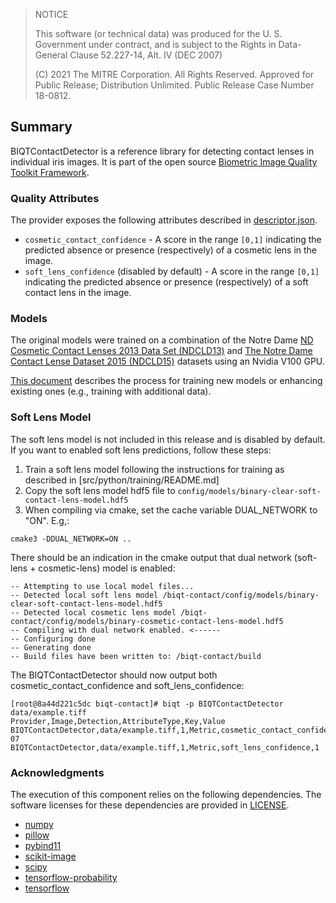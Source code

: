 > NOTICE
> 
> This software (or technical data) was produced for the U. S. Government under contract, and is subject to the Rights in Data-General Clause 52.227-14, Alt. IV (DEC 2007)
> 
> (C) 2021 The MITRE Corporation. All Rights Reserved.
> Approved for Public Release; Distribution Unlimited. Public Release Case Number 18-0812.

## Summary ##

BIQTContactDetector is a reference library for detecting contact lenses in individual iris images. It is part of the 
open source [Biometric Image Quality Toolkit Framework](https://github.com/mitre/biqt).

### Quality Attributes ###

The provider exposes the following attributes described in [descriptor.json](descriptor.json).

  * `cosmetic_contact_confidence` - A score in the range `[0,1]` indicating the predicted absence or presence (respectively) of a cosmetic lens in the image.
  * `soft_lens_confidence` (disabled by default) - A score in the range `[0,1]` indicating the predicted absence or presence (respectively) of a soft contact lens in the image.

### Models ###

The original models were trained on a combination of the Notre Dame [ND Cosmetic Contact Lenses 2013 Data Set (NDCLD13)](https://cvrl.nd.edu/projects/data/#nd-cosmetic-contact-lenses-2013-data-set) and [The Notre Dame Contact Lense Dataset 2015 (NDCLD15)](https://cvrl.nd.edu/projects/data/#the-notre-dame-contact-lense-dataset-2015ndcld15) 
datasets using an Nvidia V100 GPU. 

[This document](src/python/training/README.md) describes the process for training new models or enhancing existing ones (e.g., training
with additional data). 

### Soft Lens Model ###

The soft lens model is not included in this release and is disabled by default. If you want to enabled soft lens predictions, follow these steps:
1. Train a soft lens model following the instructions for training as described in [src/python/training/README.md] 
2. Copy the soft lens model hdf5 file to ```config/models/binary-clear-soft-contact-lens-model.hdf5```
3. When compiling via cmake, set the cache variable DUAL_NETWORK to "ON". E.g,: 
  ```
  cmake3 -DDUAL_NETWORK=ON ..
  ```
  There should be an indication in the cmake output that dual network (soft-lens + cosmetic-lens) model is enabled:
  ```
  -- Attempting to use local model files...
-- Detected local soft lens model /biqt-contact/config/models/binary-clear-soft-contact-lens-model.hdf5
-- Detected local cosmetic lens model /biqt-contact/config/models/binary-cosmetic-contact-lens-model.hdf5
-- Compiling with dual network enabled. <------
-- Configuring done
-- Generating done
-- Build files have been written to: /biqt-contact/build
  ```

The BIQTContactDetector should now output both cosmetic_contact_confidence and soft_lens_confidence:
```
[root@8a44d221c5dc biqt-contact]# biqt -p BIQTContactDetector data/example.tiff
Provider,Image,Detection,AttributeType,Key,Value
BIQTContactDetector,data/example.tiff,1,Metric,cosmetic_contact_confidence,6.98724e-07
BIQTContactDetector,data/example.tiff,1,Metric,soft_lens_confidence,1
```
  


### Acknowledgments ###

The execution of this component relies on the following dependencies. The software licenses for these dependencies are
provided in [LICENSE](LICENSE).  
  - [numpy](https://github.com/numpy/numpy)
  - [pillow](https://github.com/python-pillow/Pillow)
  - [pybind11](https://github.com/pybind/pybind11)
  - [scikit-image](https://github.com/scikit-image/scikit-image)
  - [scipy](https://github.com/scipy/scipy)
  - [tensorflow-probability](https://github.com/tensorflow/probability)
  - [tensorflow](https://github.com/tensorflow/tensorflow)
